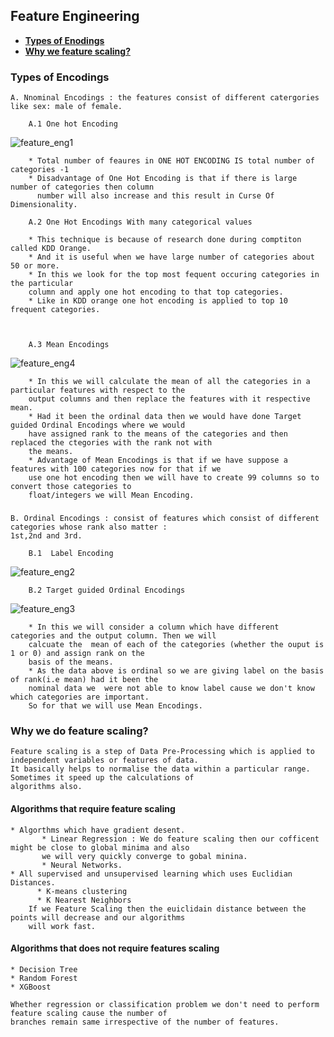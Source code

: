 
## Feature Engineering 

* [**Types of Enodings**]()
* [**Why we feature scaling?**]()
### Types of Encodings 
    A. Nnominal Encodings : the features consist of different catergories like sex: male of female.
    
        A.1 One hot Encoding
   ![feature_eng1](https://user-images.githubusercontent.com/44902363/95049725-f74b3a00-0707-11eb-9f31-4f75c1da17f5.png)

        * Total number of feaures in ONE HOT ENCODING IS total number of categories -1
        * Disadvantage of One Hot Encoding is that if there is large number of categories then column 
          number will also increase and this result in Curse Of Dimensionality.
        
        A.2 One Hot Encodings With many categorical values
        
        * This technique is because of research done during comptiton called KDD Orange. 
        * And it is useful when we have large number of categories about 50 or more.
        * In this we look for the top most fequent occuring categories in the particular
        column and apply one hot encoding to that top categories. 
        * Like in KDD orange one hot encoding is applied to top 10 frequent categories.
        
        
        
        A.3 Mean Encodings
   ![feature_eng4](https://user-images.githubusercontent.com/44902363/95059273-47c99400-0716-11eb-8dc8-a6e59a8db824.png)
        
        * In this we will calculate the mean of all the categories in a particular features with respect to the 
        output columns and then replace the features with it respective mean.
        * Had it been the ordinal data then we would have done Target guided Ordinal Encodings where we would 
        have assigned rank to the means of the categories and then replaced the ctegories with the rank not with
        the means.
        * Advantage of Mean Encodings is that if we have suppose a features with 100 categories now for that if we 
        use one hot encoding then we will have to create 99 columns so to convert those categories to
        float/integers we will Mean Encoding.
        

  ###
    B. Ordinal Encodings : consist of features which consist of different categories whose rank also matter :
    1st,2nd and 3rd.
     
        B.1  Label Encoding
   ![feature_eng2](https://user-images.githubusercontent.com/44902363/95050931-07641900-070a-11eb-814f-ff35872c2415.png)
   
   
        B.2 Target guided Ordinal Encodings
![feature_eng3](https://user-images.githubusercontent.com/44902363/95056859-f10e8b00-0712-11eb-9db7-8ac5e4ef1cba.png)

        * In this we will consider a column which have different categories and the output column. Then we will 
        calcuate the  mean of each of the categories (whether the ouput is 1 or 0) and assign rank on the 
        basis of the means.
        * As the data above is ordinal so we are giving label on the basis of rank(i.e mean) had it been the 
        nominal data we  were not able to know label cause we don't know which categories are important. 
        So for that we will use Mean Encodings.
        
        
### Why we do feature scaling?
    Feature scaling is a step of Data Pre-Processing which is applied to independent variables or features of data. 
    It basically helps to normalise the data within a particular range. Sometimes it speed up the calculations of 
    algorithms also.

#### Algorithms that require feature scaling 

    * Algorthms which have gradient desent.
           * Linear Regression : We do feature scaling then our cofficent might be close to global minima and also 
           we will very quickly converge to gobal minina.
           * Neural Networks.
    * All supervised and unsupervised learning which uses Euclidian Distances.
          * K-means clustering
          * K Nearest Neighbors
        If we Feature Scaling then the euiclidain distance between the points will decrease and our algorithms 
        will work fast.
        
#### Algorithms that does not require features scaling
    
    * Decision Tree
    * Random Forest
    * XGBoost
      
    Whether regression or classification problem we don't need to perform feature scaling cause the number of 
    branches remain same irrespective of the number of features.
    
        
